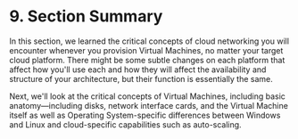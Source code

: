 # 9. Section Summary

In this section, we learned the critical concepts of cloud networking you will encounter whenever you provision Virtual Machines, no matter your target cloud platform. There might be some subtle changes on each platform that affect how you'll use each and how they will affect the availability and structure of your architecture, but their function is essentially the same.

Next, we'll look at the critical concepts of Virtual Machines, including basic anatomy—including disks, network interface cards, and the Virtual Machine itself as well as Operating System-specific differences between Windows and Linux and cloud-specific capabilities such as auto-scaling.